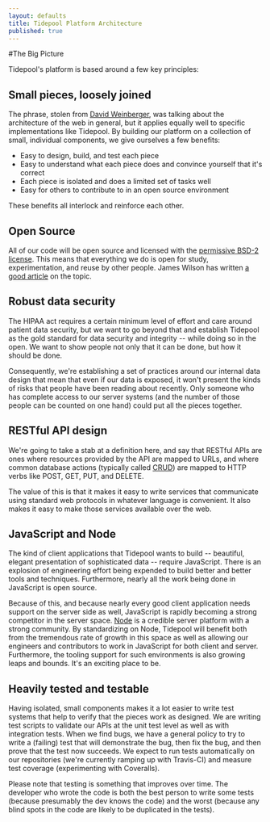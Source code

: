 ```yaml
---
layout: defaults
title: Tidepool Platform Architecture
published: true
---
```


#The Big Picture

Tidepool's platform is based around a few key principles:

## Small pieces, loosely joined

The phrase, stolen from [David Weinberger](http://www.smallpieces.com/index.php), was talking about the architecture of the web in general, but it applies equally well to specific implementations like Tidepool. By building our platform on a collection of small, individual components, we give ourselves a few benefits:

* Easy to design, build, and test each piece
* Easy to understand what each piece does and convince yourself that it's correct
* Each piece is isolated and does a limited set of tasks well
* Easy for others to contribute to in an open source environment

These benefits all interlock and reinforce each other. 

## Open Source

All of our code will be open source and licensed with the [permissive BSD-2 license](http://opensource.org/licenses/BSD-2-Clause). This means that everything we do is open for study, experimentation, and reuse by other people. James Wilson has written [a good article](http://oss-watch.ac.uk/resources/whoneedssource) on the topic.


## Robust data security

The HIPAA act requires a certain minimum level of effort and care around patient data security, but we want to go beyond that and establish Tidepool as the gold standard for data security and integrity -- while doing so in the open. We want to show people not only that it can be done, but how it should be done.

Consequently, we're establishing a set of practices around our internal data design that mean that even if our data is exposed, it won't present the kinds of risks that people have been reading about recently. Only someone who has complete access to our server systems (and the number of those people can be counted on one hand) could put all the pieces together.

## RESTful API design

We're going to take a stab at a definition here, and say that RESTful APIs are ones where resources provided by the API are mapped to URLs, and where common database actions (typically called [CRUD](http://en.wikipedia.org/wiki/Create,_read,_update_and_delete)) are mapped to HTTP verbs like POST, GET, PUT, and DELETE.

The value of this is that it makes it easy to write services that communicate using standard web protocols in whatever language is convenient. It also makes it easy to make those services available over the web.

## JavaScript and Node

The kind of client applications that Tidepool wants to build -- beautiful, elegant presentation of sophisticated data -- require JavaScript. There is an explosion of engineering effort being expended to build better and better tools and techniques. Furthermore, nearly all the work being done in JavaScript is open source.

Because of this, and because nearly every good client application needs support on the server side as well, JavaScript is rapidly becoming a strong competitor in the server space. [Node](http://nodejs.org/) is a credible server platform with a strong community. By standardizing on Node, Tidepool will benefit both from the tremendous rate of growth in this space as well as allowing our engineers and contributors to work in JavaScript for both client and server. Furthermore, the tooling support for such environments is also growing leaps and bounds. It's an exciting place to be.

## Heavily tested and testable
Having isolated, small components makes it a lot easier to write test systems that help to verify that the pieces work as designed. We are writing test scripts to validate our APIs at the unit test level as well as with integration tests. When we find bugs, we have a general policy to try to write a (failing) test that will demonstrate the bug, then fix the bug, and then prove that the test now succeeds. We expect to run tests automatically on our repositories (we're currently ramping up with Travis-CI) and measure test coverage (experimenting with Coveralls). 

Please note that testing is something that improves over time. The developer who wrote the code is both the best person to write some tests (because presumably the dev knows the code) and the worst (because any blind spots in the code are likely to be duplicated in the tests). 

